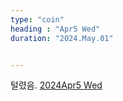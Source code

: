 ```yaml
---
type: "coin"
heading : "Apr5 Wed"
duration: "2024.May.01"


---
```

 

털렸음. 
[2024Apr5 Wed](/todo/images/Document2024Apr5-Wed.pdf)


